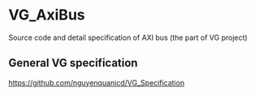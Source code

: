 # VG_AxiBus
Source code and detail specification of AXI bus
(the part of VG project)

## General VG specification
https://github.com/nguyenquanicd/VG_Specification



